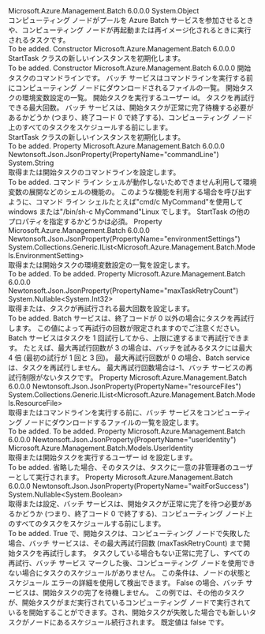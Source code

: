 <Type Name="StartTask" FullName="Microsoft.Azure.Management.Batch.Models.StartTask">
  <TypeSignature Language="C#" Value="public class StartTask" />
  <TypeSignature Language="ILAsm" Value=".class public auto ansi beforefieldinit StartTask extends System.Object" />
  <TypeSignature Language="DocId" Value="T:Microsoft.Azure.Management.Batch.Models.StartTask" />
  <TypeSignature Language="VB.NET" Value="Public Class StartTask" />
  <TypeSignature Language="F#" Value="type StartTask = class" />
  <AssemblyInfo>
    <AssemblyName>Microsoft.Azure.Management.Batch</AssemblyName>
    <AssemblyVersion>6.0.0.0</AssemblyVersion>
  </AssemblyInfo>
  <Base>
    <BaseTypeName>System.Object</BaseTypeName>
  </Base>
  <Interfaces />
  <Docs>
    <summary>
            コンピューティング ノードがプールを Azure Batch サービスを参加させるときや、コンピューティング ノードが再起動または再イメージ化されるときに実行されるタスクです。
            </summary>
    <remarks>To be added.</remarks>
  </Docs>
  <Members>
    <Member MemberName=".ctor">
      <MemberSignature Language="C#" Value="public StartTask ();" />
      <MemberSignature Language="ILAsm" Value=".method public hidebysig specialname rtspecialname instance void .ctor() cil managed" />
      <MemberSignature Language="DocId" Value="M:Microsoft.Azure.Management.Batch.Models.StartTask.#ctor" />
      <MemberSignature Language="VB.NET" Value="Public Sub New ()" />
      <MemberType>Constructor</MemberType>
      <AssemblyInfo>
        <AssemblyName>Microsoft.Azure.Management.Batch</AssemblyName>
        <AssemblyVersion>6.0.0.0</AssemblyVersion>
      </AssemblyInfo>
      <Parameters />
      <Docs>
        <summary>
            StartTask クラスの新しいインスタンスを初期化します。
            </summary>
        <remarks>To be added.</remarks>
      </Docs>
    </Member>
    <Member MemberName=".ctor">
      <MemberSignature Language="C#" Value="public StartTask (string commandLine = null, System.Collections.Generic.IList&lt;Microsoft.Azure.Management.Batch.Models.ResourceFile&gt; resourceFiles = null, System.Collections.Generic.IList&lt;Microsoft.Azure.Management.Batch.Models.EnvironmentSetting&gt; environmentSettings = null, Microsoft.Azure.Management.Batch.Models.UserIdentity userIdentity = null, Nullable&lt;int&gt; maxTaskRetryCount = null, Nullable&lt;bool&gt; waitForSuccess = null);" />
      <MemberSignature Language="ILAsm" Value=".method public hidebysig specialname rtspecialname instance void .ctor(string commandLine, class System.Collections.Generic.IList`1&lt;class Microsoft.Azure.Management.Batch.Models.ResourceFile&gt; resourceFiles, class System.Collections.Generic.IList`1&lt;class Microsoft.Azure.Management.Batch.Models.EnvironmentSetting&gt; environmentSettings, class Microsoft.Azure.Management.Batch.Models.UserIdentity userIdentity, valuetype System.Nullable`1&lt;int32&gt; maxTaskRetryCount, valuetype System.Nullable`1&lt;bool&gt; waitForSuccess) cil managed" />
      <MemberSignature Language="DocId" Value="M:Microsoft.Azure.Management.Batch.Models.StartTask.#ctor(System.String,System.Collections.Generic.IList{Microsoft.Azure.Management.Batch.Models.ResourceFile},System.Collections.Generic.IList{Microsoft.Azure.Management.Batch.Models.EnvironmentSetting},Microsoft.Azure.Management.Batch.Models.UserIdentity,System.Nullable{System.Int32},System.Nullable{System.Boolean})" />
      <MemberSignature Language="F#" Value="new Microsoft.Azure.Management.Batch.Models.StartTask : string * System.Collections.Generic.IList&lt;Microsoft.Azure.Management.Batch.Models.ResourceFile&gt; * System.Collections.Generic.IList&lt;Microsoft.Azure.Management.Batch.Models.EnvironmentSetting&gt; * Microsoft.Azure.Management.Batch.Models.UserIdentity * Nullable&lt;int&gt; * Nullable&lt;bool&gt; -&gt; Microsoft.Azure.Management.Batch.Models.StartTask" Usage="new Microsoft.Azure.Management.Batch.Models.StartTask (commandLine, resourceFiles, environmentSettings, userIdentity, maxTaskRetryCount, waitForSuccess)" />
      <MemberType>Constructor</MemberType>
      <AssemblyInfo>
        <AssemblyName>Microsoft.Azure.Management.Batch</AssemblyName>
        <AssemblyVersion>6.0.0.0</AssemblyVersion>
      </AssemblyInfo>
      <Parameters>
        <Parameter Name="commandLine" Type="System.String" />
        <Parameter Name="resourceFiles" Type="System.Collections.Generic.IList&lt;Microsoft.Azure.Management.Batch.Models.ResourceFile&gt;" />
        <Parameter Name="environmentSettings" Type="System.Collections.Generic.IList&lt;Microsoft.Azure.Management.Batch.Models.EnvironmentSetting&gt;" />
        <Parameter Name="userIdentity" Type="Microsoft.Azure.Management.Batch.Models.UserIdentity" />
        <Parameter Name="maxTaskRetryCount" Type="System.Nullable&lt;System.Int32&gt;" />
        <Parameter Name="waitForSuccess" Type="System.Nullable&lt;System.Boolean&gt;" />
      </Parameters>
      <Docs>
        <param name="commandLine">開始タスクのコマンドラインです。</param>
        <param name="resourceFiles">バッチ サービスはコマンドラインを実行する前にコンピューティング ノードにダウンロードされるファイルの一覧。</param>
        <param name="environmentSettings">開始タスクの環境変数設定の一覧。</param>
        <param name="userIdentity">開始タスクを実行するユーザー id。</param>
        <param name="maxTaskRetryCount">タスクを再試行できる最大回数。</param>
        <param name="waitForSuccess">バッチ サービスは、開始タスクが正常に完了待機する必要があるかどうか (つまり、終了コード 0 で終了する)、コンピューティング ノード上のすべてのタスクをスケジュールする前にします。</param>
        <summary>
            StartTask クラスの新しいインスタンスを初期化します。
            </summary>
        <remarks>To be added.</remarks>
      </Docs>
    </Member>
    <Member MemberName="CommandLine">
      <MemberSignature Language="C#" Value="public string CommandLine { get; set; }" />
      <MemberSignature Language="ILAsm" Value=".property instance string CommandLine" />
      <MemberSignature Language="DocId" Value="P:Microsoft.Azure.Management.Batch.Models.StartTask.CommandLine" />
      <MemberSignature Language="VB.NET" Value="Public Property CommandLine As String" />
      <MemberSignature Language="F#" Value="member this.CommandLine : string with get, set" Usage="Microsoft.Azure.Management.Batch.Models.StartTask.CommandLine" />
      <MemberType>Property</MemberType>
      <AssemblyInfo>
        <AssemblyName>Microsoft.Azure.Management.Batch</AssemblyName>
        <AssemblyVersion>6.0.0.0</AssemblyVersion>
      </AssemblyInfo>
      <Attributes>
        <Attribute>
          <AttributeName>Newtonsoft.Json.JsonProperty(PropertyName="commandLine")</AttributeName>
        </Attribute>
      </Attributes>
      <ReturnValue>
        <ReturnType>System.String</ReturnType>
      </ReturnValue>
      <Docs>
        <summary>
            取得または開始タスクのコマンドラインを設定します。
            </summary>
        <value>To be added.</value>
        <remarks>
            コマンド ライン シェルが動作しないためできません利用して環境変数の展開などのシェルの機能の。 このような機能を利用する場合を呼び出すように、コマンド ライン シェルたとえば"cmd/c MyCommand"を使用して windows または"/bin/sh-c MyCommand"Linux でします。
            StartTask の他のプロパティを指定するかどうかは必須。
            </remarks>
      </Docs>
    </Member>
    <Member MemberName="EnvironmentSettings">
      <MemberSignature Language="C#" Value="public System.Collections.Generic.IList&lt;Microsoft.Azure.Management.Batch.Models.EnvironmentSetting&gt; EnvironmentSettings { get; set; }" />
      <MemberSignature Language="ILAsm" Value=".property instance class System.Collections.Generic.IList`1&lt;class Microsoft.Azure.Management.Batch.Models.EnvironmentSetting&gt; EnvironmentSettings" />
      <MemberSignature Language="DocId" Value="P:Microsoft.Azure.Management.Batch.Models.StartTask.EnvironmentSettings" />
      <MemberSignature Language="VB.NET" Value="Public Property EnvironmentSettings As IList(Of EnvironmentSetting)" />
      <MemberSignature Language="F#" Value="member this.EnvironmentSettings : System.Collections.Generic.IList&lt;Microsoft.Azure.Management.Batch.Models.EnvironmentSetting&gt; with get, set" Usage="Microsoft.Azure.Management.Batch.Models.StartTask.EnvironmentSettings" />
      <MemberType>Property</MemberType>
      <AssemblyInfo>
        <AssemblyName>Microsoft.Azure.Management.Batch</AssemblyName>
        <AssemblyVersion>6.0.0.0</AssemblyVersion>
      </AssemblyInfo>
      <Attributes>
        <Attribute>
          <AttributeName>Newtonsoft.Json.JsonProperty(PropertyName="environmentSettings")</AttributeName>
        </Attribute>
      </Attributes>
      <ReturnValue>
        <ReturnType>System.Collections.Generic.IList&lt;Microsoft.Azure.Management.Batch.Models.EnvironmentSetting&gt;</ReturnType>
      </ReturnValue>
      <Docs>
        <summary>
            取得または開始タスクの環境変数設定の一覧を設定します。
            </summary>
        <value>To be added.</value>
        <remarks>To be added.</remarks>
      </Docs>
    </Member>
    <Member MemberName="MaxTaskRetryCount">
      <MemberSignature Language="C#" Value="public Nullable&lt;int&gt; MaxTaskRetryCount { get; set; }" />
      <MemberSignature Language="ILAsm" Value=".property instance valuetype System.Nullable`1&lt;int32&gt; MaxTaskRetryCount" />
      <MemberSignature Language="DocId" Value="P:Microsoft.Azure.Management.Batch.Models.StartTask.MaxTaskRetryCount" />
      <MemberSignature Language="VB.NET" Value="Public Property MaxTaskRetryCount As Nullable(Of Integer)" />
      <MemberSignature Language="F#" Value="member this.MaxTaskRetryCount : Nullable&lt;int&gt; with get, set" Usage="Microsoft.Azure.Management.Batch.Models.StartTask.MaxTaskRetryCount" />
      <MemberType>Property</MemberType>
      <AssemblyInfo>
        <AssemblyName>Microsoft.Azure.Management.Batch</AssemblyName>
        <AssemblyVersion>6.0.0.0</AssemblyVersion>
      </AssemblyInfo>
      <Attributes>
        <Attribute>
          <AttributeName>Newtonsoft.Json.JsonProperty(PropertyName="maxTaskRetryCount")</AttributeName>
        </Attribute>
      </Attributes>
      <ReturnValue>
        <ReturnType>System.Nullable&lt;System.Int32&gt;</ReturnType>
      </ReturnValue>
      <Docs>
        <summary>
            取得または、タスクが再試行される最大回数を設定します。
            </summary>
        <value>To be added.</value>
        <remarks>
            Batch サービスは、終了コードが 0 以外の場合にタスクを再試行します。 この値によって再試行の回数が限定されますのでご注意ください。 Batch サービスはタスクを 1 回試行してから、上限に達するまで再試行できます。 たとえば、最大再試行回数が 3 の場合は、バッチを試みるタスクには最大 4 倍 (最初の試行が 1 回と 3 回)。 最大再試行回数が 0 の場合、Batch service は、タスクを再試行しません。 最大再試行回数場合は-1、バッチ サービスの再試行制限がないタスクです。
            </remarks>
      </Docs>
    </Member>
    <Member MemberName="ResourceFiles">
      <MemberSignature Language="C#" Value="public System.Collections.Generic.IList&lt;Microsoft.Azure.Management.Batch.Models.ResourceFile&gt; ResourceFiles { get; set; }" />
      <MemberSignature Language="ILAsm" Value=".property instance class System.Collections.Generic.IList`1&lt;class Microsoft.Azure.Management.Batch.Models.ResourceFile&gt; ResourceFiles" />
      <MemberSignature Language="DocId" Value="P:Microsoft.Azure.Management.Batch.Models.StartTask.ResourceFiles" />
      <MemberSignature Language="VB.NET" Value="Public Property ResourceFiles As IList(Of ResourceFile)" />
      <MemberSignature Language="F#" Value="member this.ResourceFiles : System.Collections.Generic.IList&lt;Microsoft.Azure.Management.Batch.Models.ResourceFile&gt; with get, set" Usage="Microsoft.Azure.Management.Batch.Models.StartTask.ResourceFiles" />
      <MemberType>Property</MemberType>
      <AssemblyInfo>
        <AssemblyName>Microsoft.Azure.Management.Batch</AssemblyName>
        <AssemblyVersion>6.0.0.0</AssemblyVersion>
      </AssemblyInfo>
      <Attributes>
        <Attribute>
          <AttributeName>Newtonsoft.Json.JsonProperty(PropertyName="resourceFiles")</AttributeName>
        </Attribute>
      </Attributes>
      <ReturnValue>
        <ReturnType>System.Collections.Generic.IList&lt;Microsoft.Azure.Management.Batch.Models.ResourceFile&gt;</ReturnType>
      </ReturnValue>
      <Docs>
        <summary>
            取得またはコマンドラインを実行する前に、バッチ サービスをコンピューティング ノードにダウンロードするファイルの一覧を設定します。
            </summary>
        <value>To be added.</value>
        <remarks>To be added.</remarks>
      </Docs>
    </Member>
    <Member MemberName="UserIdentity">
      <MemberSignature Language="C#" Value="public Microsoft.Azure.Management.Batch.Models.UserIdentity UserIdentity { get; set; }" />
      <MemberSignature Language="ILAsm" Value=".property instance class Microsoft.Azure.Management.Batch.Models.UserIdentity UserIdentity" />
      <MemberSignature Language="DocId" Value="P:Microsoft.Azure.Management.Batch.Models.StartTask.UserIdentity" />
      <MemberSignature Language="VB.NET" Value="Public Property UserIdentity As UserIdentity" />
      <MemberSignature Language="F#" Value="member this.UserIdentity : Microsoft.Azure.Management.Batch.Models.UserIdentity with get, set" Usage="Microsoft.Azure.Management.Batch.Models.StartTask.UserIdentity" />
      <MemberType>Property</MemberType>
      <AssemblyInfo>
        <AssemblyName>Microsoft.Azure.Management.Batch</AssemblyName>
        <AssemblyVersion>6.0.0.0</AssemblyVersion>
      </AssemblyInfo>
      <Attributes>
        <Attribute>
          <AttributeName>Newtonsoft.Json.JsonProperty(PropertyName="userIdentity")</AttributeName>
        </Attribute>
      </Attributes>
      <ReturnValue>
        <ReturnType>Microsoft.Azure.Management.Batch.Models.UserIdentity</ReturnType>
      </ReturnValue>
      <Docs>
        <summary>
            取得または開始タスクを実行するユーザー id を設定します。
            </summary>
        <value>To be added.</value>
        <remarks>
            省略した場合、そのタスクは、タスクに一意の非管理者のユーザーとして実行されます。
            </remarks>
      </Docs>
    </Member>
    <Member MemberName="WaitForSuccess">
      <MemberSignature Language="C#" Value="public Nullable&lt;bool&gt; WaitForSuccess { get; set; }" />
      <MemberSignature Language="ILAsm" Value=".property instance valuetype System.Nullable`1&lt;bool&gt; WaitForSuccess" />
      <MemberSignature Language="DocId" Value="P:Microsoft.Azure.Management.Batch.Models.StartTask.WaitForSuccess" />
      <MemberSignature Language="VB.NET" Value="Public Property WaitForSuccess As Nullable(Of Boolean)" />
      <MemberSignature Language="F#" Value="member this.WaitForSuccess : Nullable&lt;bool&gt; with get, set" Usage="Microsoft.Azure.Management.Batch.Models.StartTask.WaitForSuccess" />
      <MemberType>Property</MemberType>
      <AssemblyInfo>
        <AssemblyName>Microsoft.Azure.Management.Batch</AssemblyName>
        <AssemblyVersion>6.0.0.0</AssemblyVersion>
      </AssemblyInfo>
      <Attributes>
        <Attribute>
          <AttributeName>Newtonsoft.Json.JsonProperty(PropertyName="waitForSuccess")</AttributeName>
        </Attribute>
      </Attributes>
      <ReturnValue>
        <ReturnType>System.Nullable&lt;System.Boolean&gt;</ReturnType>
      </ReturnValue>
      <Docs>
        <summary>
            取得または設定、バッチ サービスは、開始タスクが正常に完了を待つ必要があるかどうか (つまり、終了コード 0 で終了する)、コンピューティング ノード上のすべてのタスクをスケジュールする前にします。
            </summary>
        <value>To be added.</value>
        <remarks>
            True で、開始タスクは、コンピューティング ノードで失敗した場合、バッチ サービスは、その最大再試行回数 (maxTaskRetryCount) まで開始タスクを再試行します。 タスクしている場合もない正常に完了し、すべての再試行、バッチ サービス マークした後、コンピューティング ノードを使用できない場合にタスクのスケジュールがありません。 この条件は、ノードの状態とスケジュール エラーの詳細を使用して検出できます。 False の場合、バッチ サービスは、開始タスクの完了を待機しません。 この例では、その他のタスクが、開始タスクがまだ実行されているコンピューティング ノードで実行されているを開始することができます。され、開始タスクが失敗した場合でも新しいタスクがノードにあるスケジュール続行されます。 既定値は false です。
            </remarks>
      </Docs>
    </Member>
  </Members>
</Type>